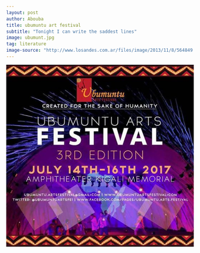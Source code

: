 ```yaml
---
layout: post
author: Abouba
title: ubumuntu art festival
subtitle: "Tonight I can write the saddest lines"
image: ubumunt.jpg
tag: literature
image-source: "http://www.losandes.com.ar/files/image/2013/11/8/564849.jpg"
---
```



<img src="/img/ubumuntu.jpg">


